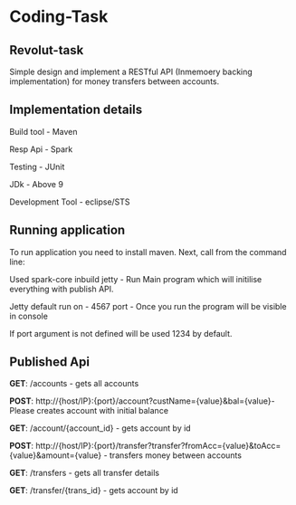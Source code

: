 # Coding-Task

Revolut-task
-----------------------------------------------------------------

Simple design and implement a RESTful API (Inmemoery backing implementation) for money transfers between accounts.


Implementation details
----------------------------------------------------
Build tool - Maven

Resp Api - Spark

Testing - JUnit

JDk - Above 9

Development Tool - eclipse/STS


Running application
-------------------------------------------------------------
To run application you need to install maven. Next, call from the command line:

Used spark-core inbuild jetty - Run Main program which will initilise everything with publish API. 


Jetty default run on - 4567 port - Once you run the program will be visible in console


If port argument is not defined will be used 1234 by default.



Published Api
----------------------------------------------------------

**GET**:		/accounts - gets all accounts

**POST**:		http://{host/IP}:{port}/account?custName={value}&bal={value}- Please creates account with initial balance

**GET**:	 /account/{account_id} - gets account by id 

**POST**: 	http://{host/IP}:{port}/transfer?transfer?fromAcc={value}&toAcc={value}&amount={value} - transfers money between accounts

**GET**:		/transfers - gets all transfer details

**GET**:		/transfer/{trans_id} - gets account by id
